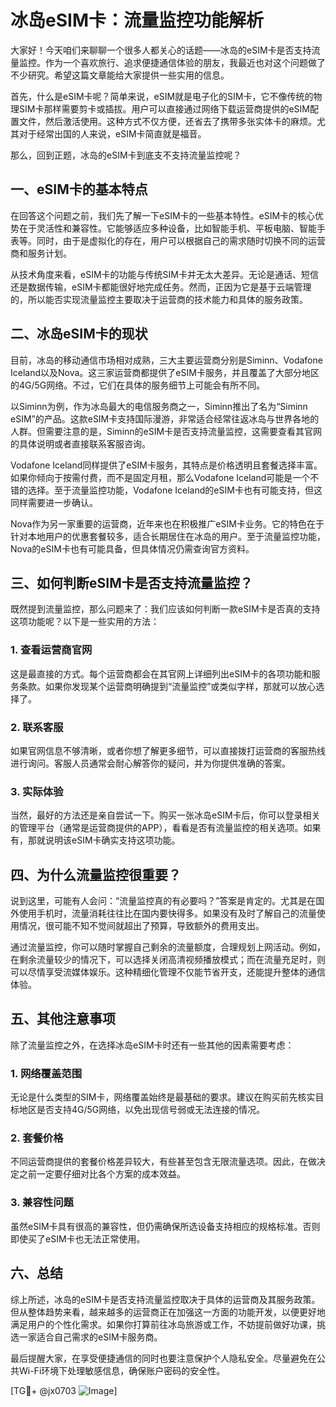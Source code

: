 # 冰岛eSIM卡：流量监控功能解析

大家好！今天咱们来聊聊一个很多人都关心的话题——冰岛的eSIM卡是否支持流量监控。作为一个喜欢旅行、追求便捷通信体验的朋友，我最近也对这个问题做了不少研究。希望这篇文章能给大家提供一些实用的信息。

首先，什么是eSIM卡呢？简单来说，eSIM就是电子化的SIM卡，它不像传统的物理SIM卡那样需要剪卡或插拔。用户可以直接通过网络下载运营商提供的eSIM配置文件，然后激活使用。这种方式不仅方便，还省去了携带多张实体卡的麻烦。尤其对于经常出国的人来说，eSIM卡简直就是福音。

那么，回到正题，冰岛的eSIM卡到底支不支持流量监控呢？

## 一、eSIM卡的基本特点

在回答这个问题之前，我们先了解一下eSIM卡的一些基本特性。eSIM卡的核心优势在于灵活性和兼容性。它能够适应多种设备，比如智能手机、平板电脑、智能手表等。同时，由于是虚拟化的存在，用户可以根据自己的需求随时切换不同的运营商和服务计划。

从技术角度来看，eSIM卡的功能与传统SIM卡并无太大差异。无论是通话、短信还是数据传输，eSIM卡都能很好地完成任务。然而，正因为它是基于云端管理的，所以能否实现流量监控主要取决于运营商的技术能力和具体的服务政策。

## 二、冰岛eSIM卡的现状

目前，冰岛的移动通信市场相对成熟，三大主要运营商分别是Siminn、Vodafone Iceland以及Nova。这三家运营商都提供了eSIM卡服务，并且覆盖了大部分地区的4G/5G网络。不过，它们在具体的服务细节上可能会有所不同。

以Siminn为例，作为冰岛最大的电信服务商之一，Siminn推出了名为“Siminn eSIM”的产品。这款eSIM卡支持国际漫游，非常适合经常往返冰岛与世界各地的人群。但需要注意的是，Siminn的eSIM卡是否支持流量监控，这需要查看其官网的具体说明或者直接联系客服咨询。

Vodafone Iceland同样提供了eSIM卡服务，其特点是价格透明且套餐选择丰富。如果你倾向于按需付费，而不是固定月租，那么Vodafone Iceland可能是一个不错的选择。至于流量监控功能，Vodafone Iceland的eSIM卡也有可能支持，但这同样需要进一步确认。

Nova作为另一家重要的运营商，近年来也在积极推广eSIM卡业务。它的特色在于针对本地用户的优惠套餐较多，适合长期居住在冰岛的用户。至于流量监控功能，Nova的eSIM卡也有可能具备，但具体情况仍需查询官方资料。

## 三、如何判断eSIM卡是否支持流量监控？

既然提到流量监控，那么问题来了：我们应该如何判断一款eSIM卡是否真的支持这项功能呢？以下是一些实用的方法：

### 1. 查看运营商官网

这是最直接的方式。每个运营商都会在其官网上详细列出eSIM卡的各项功能和服务条款。如果你发现某个运营商明确提到“流量监控”或类似字样，那就可以放心选择了。

### 2. 联系客服

如果官网信息不够清晰，或者你想了解更多细节，可以直接拨打运营商的客服热线进行询问。客服人员通常会耐心解答你的疑问，并为你提供准确的答案。

### 3. 实际体验

当然，最好的方法还是亲自尝试一下。购买一张冰岛eSIM卡后，你可以登录相关的管理平台（通常是运营商提供的APP），看看是否有流量监控的相关选项。如果有，那就说明该eSIM卡确实支持这项功能。

## 四、为什么流量监控很重要？

说到这里，可能有人会问：“流量监控真的有必要吗？”答案是肯定的。尤其是在国外使用手机时，流量消耗往往比在国内要快得多。如果没有及时了解自己的流量使用情况，很可能不知不觉间就超出了预算，导致额外的费用支出。

通过流量监控，你可以随时掌握自己剩余的流量额度，合理规划上网活动。例如，在剩余流量较少的情况下，可以选择关闭高清视频播放模式；而在流量充足时，则可以尽情享受流媒体娱乐。这种精细化管理不仅能节省开支，还能提升整体的通信体验。

## 五、其他注意事项

除了流量监控之外，在选择冰岛eSIM卡时还有一些其他的因素需要考虑：

### 1. 网络覆盖范围

无论是什么类型的SIM卡，网络覆盖始终是最基础的要求。建议在购买前先核实目标地区是否支持4G/5G网络，以免出现信号弱或无法连接的情况。

### 2. 套餐价格

不同运营商提供的套餐价格差异较大，有些甚至包含无限流量选项。因此，在做决定之前一定要仔细对比各个方案的成本效益。

### 3. 兼容性问题

虽然eSIM卡具有很高的兼容性，但仍需确保所选设备支持相应的规格标准。否则即使买了eSIM卡也无法正常使用。

## 六、总结

综上所述，冰岛的eSIM卡是否支持流量监控取决于具体的运营商及其服务政策。但从整体趋势来看，越来越多的运营商正在加强这一方面的功能开发，以便更好地满足用户的个性化需求。如果你打算前往冰岛旅游或工作，不妨提前做好功课，挑选一家适合自己需求的eSIM卡服务商。

最后提醒大家，在享受便捷通信的同时也要注意保护个人隐私安全。尽量避免在公共Wi-Fi环境下处理敏感信息，确保账户密码的安全性。

[TG💪+ @jx0703 ![Image](https://github.com/user-attachments/assets/dbca1d08-cadb-493c-b0ec-ad6f7a83f270)]